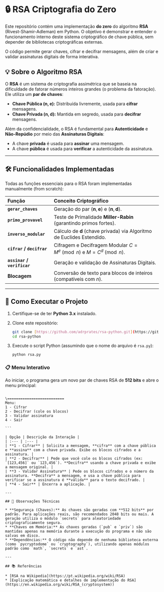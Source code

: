 # 🔒 RSA Criptografia do Zero

Este repositório contém uma implementação **do zero** do algoritmo **RSA** (Rivest-Shamir-Adleman) em Python. O objetivo é demonstrar e entender o funcionamento interno deste sistema criptográfico de chave pública, sem depender de bibliotecas criptográficas externas.

O código permite gerar chaves, cifrar e decifrar mensagens, além de criar e validar assinaturas digitais de forma interativa.

## 💡 Sobre o Algoritmo RSA

O **RSA** é um sistema de criptografia assimétrica que se baseia na dificuldade de fatorar números inteiros grandes (o problema da fatoração). Ele utiliza um **par de chaves**:

- **Chave Pública ($\mathbf{n}, \mathbf{e}$):** Distribuída livremente, usada para **cifrar** mensagens.
- **Chave Privada ($\mathbf{n}, \mathbf{d}$):** Mantida em segredo, usada para **decifrar** mensagens.

Além da confidencialidade, o RSA é fundamental para **Autenticidade** e **Não-Repúdio** por meio das **Assinaturas Digitais**:
- A chave **privada** é usada para **assinar** uma mensagem.
- A chave **pública** é usada para **verificar** a autenticidade da assinatura.

---

## 🛠️ Funcionalidades Implementadas

Todas as funções essenciais para o RSA foram implementadas manualmente (from scratch):

| Função | Conceito Criptográfico |
| :--- | :--- |
| **`gerar_chaves`** | Geração do par $(\mathbf{n}, \mathbf{e})$ e $(\mathbf{n}, \mathbf{d})$. |
| **`primo_provavel`** | Teste de Primalidade **Miller-Rabin** (garantindo primos fortes). |
| **`inverso_modular`** | Cálculo de $\mathbf{d}$ (chave privada) via Algoritmo de Euclides Estendido. |
| **`cifrar` / `decifrar`** | Cifragem e Decifragem Modular $C = M^e \pmod n$ e $M = C^d \pmod n$. |
| **`assinar` / `verificar`** | Geração e validação de Assinaturas Digitais. |
| **Blocagem** | Conversão de texto para blocos de inteiros (compatíveis com $n$). |

---

## 🚀 Como Executar o Projeto

1.  Certifique-se de ter **Python 3.x** instalado.
2.  Clone este repositório:
    ```bash
    git clone [https://github.com/adrprates/rsa-python.git](https://github.com/adrprates/rsa-python.git)
    cd rsa-python
    ```
3.  Execute o script Python (assumindo que o nome do arquivo é `rsa.py`):

    ```bash
    python rsa.py
    ```

### 📋 Menu Interativo

Ao iniciar, o programa gera um novo par de chaves RSA de **512 bits** e abre o menu principal:

````

\==========================
Menu:
1 - Cifrar
2 - Decifrar (cole os blocos)
3 - Validar assinatura
4 - Sair

```

| Opção | Descrição da Interação |
| :--- | :--- |
| **1 - Cifrar** | Solicita a mensagem, **cifra** com a chave pública e **assina** com a chave privada. Exibe os blocos cifrados e a assinatura. |
| **2 - Decifrar** | Pede que você cole os blocos cifrados (ex: `[123,456]` ou `123,456`). **Decifra** usando a chave privada e exibe a mensagem original. |
| **3 - Validar Assinatura** | Pede os blocos cifrados e o número da assinatura. **Decifra** a mensagem, e usa a chave pública para verificar se a assinatura é **válida** para o texto decifrado. |
| **4 - Sair** | Encerra a aplicação. |

---

## 📝 Observações Técnicas

* **Segurança (Chaves):** As chaves são geradas com **512 bits** por padrão. Para aplicações reais, são recomendados 2048 bits ou mais. A geração utiliza o módulo `secrets` para aleatoriedade criptograficamente segura.
* **Chaves em Memória:** As chaves geradas (`pub` e `priv`) são mantidas apenas na memória durante a execução do programa e não são salvas em disco.
* **Dependências:** O código não depende de nenhuma biblioteca externa (como `pycryptodome` ou `cryptography`), utilizando apenas módulos padrão como `math`, `secrets` e `ast`.

---

## 📚 Referências

* [RSA na Wikipedia](https://pt.wikipedia.org/wiki/RSA)
* [Explicação matemática e detalhes de implementação do RSA](https://en.wikipedia.org/wiki/RSA_(cryptosystem))
